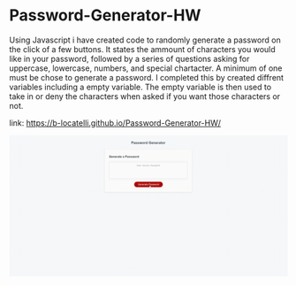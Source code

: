 # Password-Generator-HW
Using Javascript i have created code to randomly generate a password on the click of a few buttons. It states the ammount of characters you would like in your password, followed by a series of questions asking for uppercase, lowercase, numbers, and special chartacter. A minimum of one must be chose to generate a password. I completed this by created diffrent variables including a empty variable. The empty variable is then used to take in or deny the characters when asked if you want those characters or not.

link: https://b-locatelli.github.io/Password-Generator-HW/

![generator](assets/images/generator.gif)